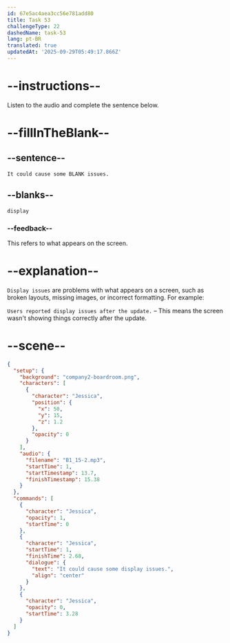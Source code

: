 ```yaml
---
id: 67e5ac4aea3cc56e781add80
title: Task 53
challengeType: 22
dashedName: task-53
lang: pt-BR
translated: true
updatedAt: '2025-09-29T05:49:17.866Z'
---
```


<!-- (Audio) Jessica: It could cause some display issues. -->

# --instructions--

Listen to the audio and complete the sentence below.

# --fillInTheBlank--

## --sentence--

`It could cause some BLANK issues.`

## --blanks--

`display`

### --feedback--

This refers to what appears on the screen.

# --explanation--

`Display issues` are problems with what appears on a screen, such as broken layouts, missing images, or incorrect formatting. For example:

`Users reported display issues after the update.` – This means the screen wasn't showing things correctly after the update.

# --scene--

```json
{
  "setup": {
    "background": "company2-boardroom.png",
    "characters": [
      {
        "character": "Jessica",
        "position": {
          "x": 50,
          "y": 15,
          "z": 1.2
        },
        "opacity": 0
      }
    ],
    "audio": {
      "filename": "B1_15-2.mp3",
      "startTime": 1,
      "startTimestamp": 13.7,
      "finishTimestamp": 15.38
    }
  },
  "commands": [
    {
      "character": "Jessica",
      "opacity": 1,
      "startTime": 0
    },
    {
      "character": "Jessica",
      "startTime": 1,
      "finishTime": 2.68,
      "dialogue": {
        "text": "It could cause some display issues.",
        "align": "center"
      }
    },
    {
      "character": "Jessica",
      "opacity": 0,
      "startTime": 3.28
    }
  ]
}
```
